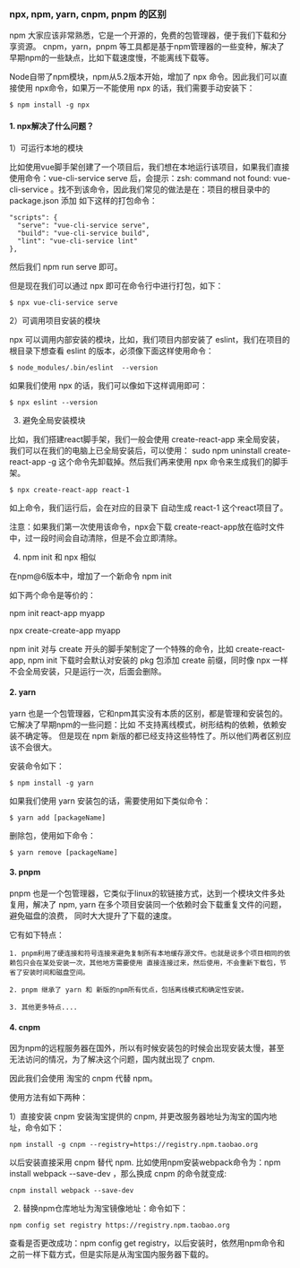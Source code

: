 
### npx, npm, yarn, cnpm, pnpm 的区别

npm 大家应该非常熟悉，它是一个开源的，免费的包管理器，便于我们下载和分享资源。 cnpm，yarn，pnpm 等工具都是基于npm管理器的一些变种，解决了早期npm的一些缺点，比如下载速度慢，不能离线下载等。

Node自带了npm模块，npm从5.2版本开始，增加了 npx 命令。因此我们可以直接使用 npx命令，如果万一不能使用 npx 的话，我们需要手动安装下：
```
$ npm install -g npx
```
#### 1. npx解决了什么问题？

1）可运行本地的模块

比如使用vue脚手架创建了一个项目后，我们想在本地运行该项目，如果我们直接使用命令：vue-cli-service serve 后，会提示：zsh: command not found: vue-cli-service 。找不到该命令，因此我们常见的做法是在：项目的根目录中的 package.json 添加 如下这样的打包命令：
```
"scripts": {
  "serve": "vue-cli-service serve",
  "build": "vue-cli-service build",
  "lint": "vue-cli-service lint"
},
```
然后我们 npm run serve 即可。

但是现在我们可以通过 npx 即可在命令行中进行打包，如下：
```
$ npx vue-cli-service serve
```
2）可调用项目安装的模块

npx 可以调用内部安装的模块，比如，我们项目内部安装了 eslint，我们在项目的根目录下想查看 eslint 的版本，必须像下面这样使用命令：
```
$ node_modules/.bin/eslint  --version 
```
如果我们使用 npx 的话，我们可以像如下这样调用即可：
```
$ npx eslint --version
```
3) 避免全局安装模块

比如，我们搭建react脚手架，我们一般会使用 create-react-app 来全局安装，我们可以在我们的电脑上已全局安装后，可以使用：
sudo npm uninstall create-react-app -g 这个命令先卸载掉。然后我们再来使用 npx 命令来生成我们的脚手架。
```
$ npx create-react-app react-1
```
如上命令，我们运行后，会在对应的目录下 自动生成 react-1 这个react项目了。

注意：如果我们第一次使用该命令，npx会下载 create-react-app放在临时文件中，过一段时间会自动清除，但是不会立即清除。

4) npm init 和 npx 相似

在npm@6版本中，增加了一个新命令 npm init <pkg>

如下两个命令是等价的：

npm init react-app myapp 

npx create-create-app myapp

npm init <pkg> 对与 create 开头的脚手架制定了一个特殊的命令，比如 create-react-app, npm init 下载时会默认对安装的 pkg 包添加 create 前缀，同时像 npx 一样不会全局安装，只是运行一次，后面会删除。

#### 2. yarn

yarn 也是一个包管理器，它和npm其实没有本质的区别，都是管理和安装包的。它解决了早期npm的一些问题：比如 不支持离线模式，树形结构的依赖，依赖安装不确定等。
但是现在 npm 新版的都已经支持这些特性了。所以他们两者区别应该不会很大。

安装命令如下：
```
$ npm install -g yarn
```
如果我们使用 yarn 安装包的话，需要使用如下类似命令：
```
$ yarn add [packageName]
```
删除包，使用如下命令：
```
$ yarn remove [packageName]
```
#### 3. pnpm

pnpm 也是一个包管理器，它类似于linux的软链接方式，达到一个模块文件多处复用，解决了 npm, yarn 在多个项目安装同一个依赖时会下载重复文件的问题，避免磁盘的浪费，
同时大大提升了下载的速度。

它有如下特点：
```
1. pnpm利用了硬连接和符号连接来避免复制所有本地缓存源文件。也就是说多个项目相同的依赖包只会在某处安装一次，其他地方需要使用 直接连接过来，然后使用，不会重新下载包，节省了安装时间和磁盘空间。

2. pnpm 继承了 yarn 和 新版的npm所有优点，包括离线模式和确定性安装。

3. 其他更多特点....
```
#### 4. cnpm

因为npm的远程服务器在国外，所以有时候安装包的时候会出现安装太慢，甚至无法访问的情况，为了解决这个问题，国内就出现了 cnpm.

因此我们会使用 淘宝的 cnpm 代替 npm。

使用方法有如下两种：

1）直接安装 cnpm 安装淘宝提供的 cnpm, 并更改服务器地址为淘宝的国内地址，命令如下：
```
npm install -g cnpm --registry=https://registry.npm.taobao.org
```
以后安装直接采用 cnpm 替代 npm. 比如使用npm安装webpack命令为：npm install webpack --save-dev ，那么换成 cnpm 的命令就变成: 
```
cnpm install webpack --save-dev
```
2) 替换npm仓库地址为淘宝镜像地址：命令如下：
```
npm config set registry https://registry.npm.taobao.org
```
查看是否更改成功：npm config get registry，以后安装时，依然用npm命令和之前一样下载方式，但是实际是从淘宝国内服务器下载的。